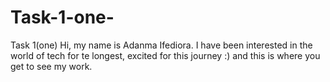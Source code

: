 # Task-1-one-
Task 1(one)
Hi, my name is Adanma Ifediora.
I have been interested in the world of tech for te longest, excited for this journey :) and this is where you get to see my work.
